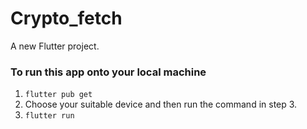 # Crypto_fetch

A new Flutter project.

### To run this app onto your local machine

1. ``flutter pub get``
2. Choose your suitable device and then run the command in step 3.
3. ``flutter run``

